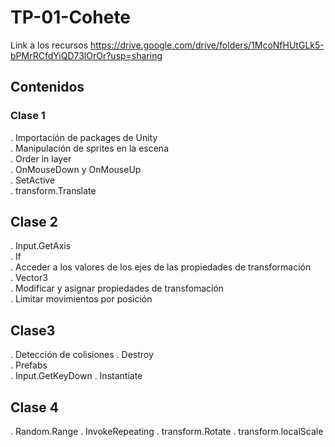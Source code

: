 # TP-01-Cohete
 Link a los recursos
 https://drive.google.com/drive/folders/1McoNfHUtGLk5-bPMrRCfdYiQD73lOrOr?usp=sharing

## Contenidos
### Clase 1
. Importación de packages de Unity  
. Manipulación de sprites en la escena  
. Order in layer  
. OnMouseDown y OnMouseUp  
. SetActive  
. transform.Translate  
## Clase 2
. Input.GetAxis  
. If  
. Acceder a los valores de los ejes de las propiedades de transformación  
. Vector3  
. Modificar y asignar propiedades de transfomación  
. Limitar movimientos por posición  
## Clase3
. Detección de colisiones
. Destroy  
. Prefabs  
. Input.GetKeyDown
. Instantiate  
## Clase 4
. Random.Range
. InvokeRepeating
. transform.Rotate
. transform.localScale
